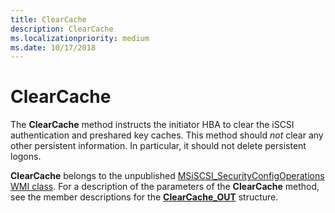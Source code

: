 ```yaml
---
title: ClearCache
description: ClearCache
ms.localizationpriority: medium
ms.date: 10/17/2018
---
```


# ClearCache


The **ClearCache** method instructs the initiator HBA to clear the iSCSI authentication and preshared key caches. This method should *not* clear any other persistent information. In particular, it should not delete persistent logons.

**ClearCache** belongs to the unpublished [MSiSCSI\_SecurityConfigOperations WMI class](msiscsi-securityconfigoperations-wmi-class.md). For a description of the parameters of the **ClearCache** method, see the member descriptions for the [**ClearCache\_OUT**](/windows-hardware/drivers/ddi/iscsiop/ns-iscsiop-_clearcache_out) structure.

 

